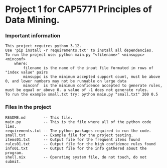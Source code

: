 # Project 1 for CAP5771 Principles of Data Mining.

### Important information
    This project requires python 3.12.
    Use 'pip install -r requirements.txt' to install all dependencies.
    To run the project use: python main.py "<filename>" <minsuppc> <minconf>
        where:
            filename is the name of the input file formated in rows of "index value" pairs
            minsuppc is the minimum accepted support count, must be above 0, and lower numbers may not be runnable on large data
            minconf  is the minimum confidence accepted to generate rules, must be equal or above 0. a value of -1 does not generate rules.
    To run the example small.txt try: python main.py "small.txt" 200 0.5

### Files in the project
    README.md        -- This file.
    main.py          -- This is the file where all of the python code lies.
    requirements.txt -- The python packages required to run the code.
    small.txt        -- Example file for the project testing.
    items01.txt      -- Output file for the frequent items found
    rules01.txt      -- Output file for the high confidence rules found
    info01.txt       -- Output file for the info gathered about the program.
    shell.nix        -- Operating system file, do not touch, do not submit.
    
